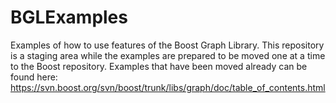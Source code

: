 BGLExamples
===========

Examples of how to use features of the Boost Graph Library. This repository is a staging area while the examples are prepared to be moved one at a time to the Boost repository. Examples that have been moved already can be found here: https://svn.boost.org/svn/boost/trunk/libs/graph/doc/table_of_contents.html
